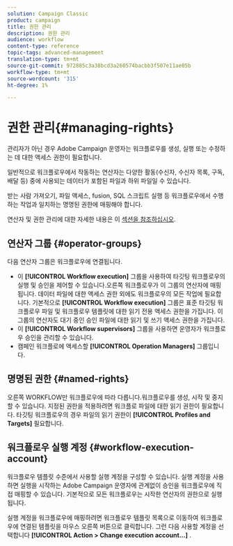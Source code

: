 ```yaml
---
solution: Campaign Classic
product: campaign
title: 권한 관리
description: 권한 관리
audience: workflow
content-type: reference
topic-tags: advanced-management
translation-type: tm+mt
source-git-commit: 972885c3a38bcd3a260574bacbb3f507e11ae05b
workflow-type: tm+mt
source-wordcount: '315'
ht-degree: 1%

---
```



# 권한 관리{#managing-rights}

관리자가 아닌 경우 Adobe Campaign 운영자는 워크플로우를 생성, 실행 또는 수정하는 데 대한 액세스 권한이 필요합니다.

일반적으로 워크플로우에서 작동하는 연산자는 다양한 활동(수신자, 수신자 목록, 구독, 배달 등) 중에 사용되는 데이터가 포함된 파일과 하위 파일일 수 있습니다.

받는 사람 가져오기, 파일 액세스, fusion, SQL 스크립트 실행 등 워크플로우에서 수행하는 작업과 일치하는 명명된 권한에 매핑해야 합니다.

연산자 및 권한 관리에 대한 자세한 내용은 이 [섹션을 참조하십시오](../../platform/using/access-management.md).

## 연산자 그룹 {#operator-groups}

다음 연산자 그룹은 워크플로우에 연결됩니다.

* 이 **[!UICONTROL Workflow execution]** 그룹을 사용하여 타깃팅 워크플로우의 실행 및 승인을 제어할 수 있습니다.오른쪽 워크플로우가 이 그룹의 연산자에 매핑됩니다. 데이터 파일에 대한 액세스 권한 외에도 워크플로우의 모든 작업에 필요합니다. 기본적으로 **[!UICONTROL Workflow execution]** 그룹은 표준 타깃팅 워크플로우 파일 및 워크플로우 템플릿에 대한 읽기 전용 액세스 권한을 가집니다. 이 그룹의 연산자도 대기 중인 승인 파일에 대한 읽기 및 쓰기 액세스 권한을 가집니다.
* 이 **[!UICONTROL Workflow supervisors]** 그룹을 사용하면 운영자가 워크플로우 승인을 관리할 수 있습니다.
* 캠페인 워크플로에 액세스할 **[!UICONTROL Operation Managers]** 그룹입니다.

## 명명된 권한 {#named-rights}

오른쪽 WORKFLOW만 워크플로우에 따라 다릅니다.워크플로우를 생성, 시작 및 중지할 수 있습니다. 지정된 권한을 적용하려면 워크플로 파일에 대한 읽기 권한이 필요합니다. 타깃팅 워크플로우의 경우 파일의 읽기 권한이 **[!UICONTROL Profiles and Targets]** 필요합니다.

## 워크플로우 실행 계정 {#workflow-execution-account}

워크플로우 템플릿 수준에서 사용할 실행 계정을 구성할 수 있습니다. 실행 계정을 사용하면 실행을 시작하는 Adobe Campaign 운영자에 관계없이 승인을 워크플로우에 직접 매핑할 수 있습니다. 기본적으로 모든 워크플로우는 시작한 연산자의 권한으로 실행됩니다.

실행 계정을 워크플로우에 매핑하려면 워크플로우 템플릿 목록으로 이동하여 워크플로우에 연결된 템플릿을 마우스 오른쪽 버튼으로 클릭합니다. 그런 다음 사용할 계정을 선택합니다 **[!UICONTROL Action > Change execution account...]** .
